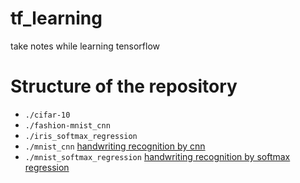 # tf_learning
take notes while learning tensorflow

# Structure of the repository
* `./cifar-10`
* `./fashion-mnist_cnn`
* `./iris_softmax_regression`
* `./mnist_cnn` [handwriting recognition by cnn](http://www.tensorfly.cn/tfdoc/tutorials/mnist_pros.html)
* `./mnist_softmax_regression` [handwriting recognition by softmax regression](http://www.tensorfly.cn/tfdoc/tutorials/mnist_beginners.html)